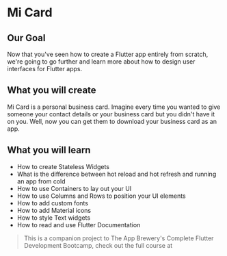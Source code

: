 

# Mi Card

## Our Goal

Now that you've seen how to create a Flutter app entirely from scratch, we're going to go further and learn more about how to design user interfaces for Flutter apps.

## What you will create

Mi Card is a personal business card. Imagine every time you wanted to give someone your contact details or your business card but you didn't have it on you. Well, now you can get them to download your business card as an app.

## What you will learn

* How to create Stateless Widgets
* What is the difference between hot reload and hot refresh and running an app from cold
* How to use Containers to lay out your UI
* How to use Columns and Rows to position your UI elements
* How to add custom fonts
* How to add Material icons
* How to style Text widgets
* How to read and use Flutter Documentation



>This is a companion project to The App Brewery's Complete Flutter Development Bootcamp, check out the full course at 

